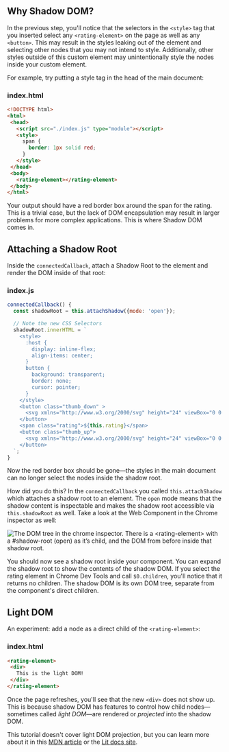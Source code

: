 ## Why Shadow DOM?

In the previous step, you'll notice that the selectors in the `<style>` tag that you inserted select any `<rating-element>` on the page as well as any `<button>`. This may result in the styles leaking out of the element and selecting other nodes that you may not intend to style. Additionally, other styles outside of this custom element may unintentionally style the nodes inside your custom element.

For example, try putting a style tag in the head of the main document:

### index.html

```html
<!DOCTYPE html>
<html>
 <head>
   <script src="./index.js" type="module"></script>
   <style>
     span {
       border: 1px solid red;
     }
   </style>
 </head>
 <body>
   <rating-element></rating-element>
 </body>
</html>
```

Your output should have a red border box around the span for the rating. This is a trivial case, but the lack of DOM encapsulation may result in larger problems for more complex applications. This is where Shadow DOM comes in.

## Attaching a Shadow Root

Inside the `connectedCallback`, attach a Shadow Root to the element and render the DOM inside of that root:

### index.js

```js
connectedCallback() {
  const shadowRoot = this.attachShadow({mode: 'open'});

  // Note the new CSS Selectors
  shadowRoot.innerHTML = `
    <style>
      :host {
        display: inline-flex;
        align-items: center;
      }
      button {
        background: transparent;
        border: none;
        cursor: pointer;
      }
    </style>
    <button class="thumb_down" >
      <svg xmlns="http://www.w3.org/2000/svg" height="24" viewBox="0 0 24 24" width="24"><path d="M15 3H6c-.83 0-1.54.5-1.84 1.22l-3.02 7.05c-.09.23-.14.47-.14.73v2c0 1.1.9 2 2 2h6.31l-.95 4.57-.03.32c0 .41.17.79.44 1.06L9.83 23l6.59-6.59c.36-.36.58-.86.58-1.41V5c0-1.1-.9-2-2-2zm4 0v12h4V3h-4z"/></svg>
    </button>
    <span class="rating">${this.rating}</span>
    <button class="thumb_up">
      <svg xmlns="http://www.w3.org/2000/svg" height="24" viewBox="0 0 24 24" width="24"><path d="M1 21h4V9H1v12zm22-11c0-1.1-.9-2-2-2h-6.31l.95-4.57.03-.32c0-.41-.17-.79-.44-1.06L14.17 1 7.59 7.59C7.22 7.95 7 8.45 7 9v10c0 1.1.9 2 2 2h9c.83 0 1.54-.5 1.84-1.22l3.02-7.05c.09-.23.14-.47.14-.73v-2z"/></svg>
    </button>
  `;
}
```

Now the red border box should be gone—the styles in the main document can no longer select the nodes inside the shadow root.

How did you do this? In the `connectedCallback` you called `this.attachShadow` which attaches a shadow root to an element. The `open` mode means that the shadow content is inspectable and makes the shadow root accessible via `this.shadowRoot` as well. Take a look at the Web Component in the Chrome inspector as well:

<img src="/images/tutorials/wc-to-lit/dom-tree.png" alt="The DOM tree in the chrome inspector. There is a <rating-element> with a #shadow-root (open) as it&rsquo;s child, and the DOM from before inside that shadow root.">

You should now see a shadow root inside your component. You can expand the shadow root to show the contents of the shadow DOM. If you select the rating element in Chrome Dev Tools and call `$0.children`, you'll notice that it returns no children. The shadow DOM is its own DOM tree, separate from the component's direct children.

## Light DOM

An experiment: add a node as a direct child of the `<rating-element>`:

### index.html

```html
<rating-element>
 <div>
   This is the light DOM!
 </div>
</rating-element>
```

Once the page refreshes, you'll see that the new `<div>` does not show up. This is because shadow DOM has features to control how child nodes—sometimes called *light DOM*—are rendered or *projected* into the shadow DOM.

<aside class="info">
This tutorial doesn't cover light DOM projection, but you can learn more about it in this <a href="https://developer.mozilla.org/en-US/docs/Web/Web_Components/Using_templates_and_slots#adding_flexibility_with_slots">MDN article</a> or the <a href="https://lit.dev/docs/components/shadow-dom/#slots">Lit docs site</a>.
</aside>
